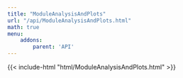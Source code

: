 ```yaml
---
title: "ModuleAnalysisAndPlots"
url: "/api/ModuleAnalysisAndPlots.html"
math: true
menu:
    addons:
        parent: 'API'
---
```


{{< include-html "html/ModuleAnalysisAndPlots.html" >}}
